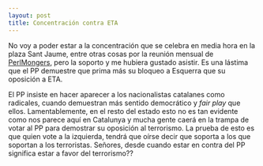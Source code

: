 ```yaml
---
layout: post
title: Concentración contra ETA
---
```


No voy a poder estar a la concentración que se celebra en media hora en la plaza Sant Jaume, entre otras cosas por la reunión mensual de <a href="http://barcelona.pm.org/">PerlMongers</a>, pero la soporto y me hubiera gustado asistir. Es una lástima que el PP demuestre que prima más su bloqueo a Esquerra que su oposición a ETA.

El PP insiste en hacer aparecer a los nacionalistas catalanes como radicales, cuando demuestran más sentido democrático y <em>fair play</em> que ellos. Lamentablemente, en el resto del estado esto no es tan evidente como nos parece aquí en Catalunya y mucha gente caerá en la trampa de votar al PP para demostrar su oposición al terrorismo. La prueba de esto es que quien vote a la izquierda, tendrá que oírse decir que soporta a los que soportan a los terroristas.
Señores, desde cuando estar en contra del PP significa estar a favor del terrorismo??
